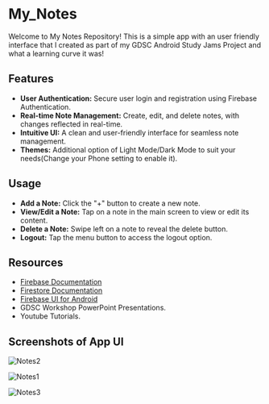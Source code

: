 # My_Notes
Welcome to My Notes Repository! This is a simple app with an user friendly interface that I created as part of my GDSC Android Study Jams Project and what a learning curve it was!

## Features
- **User Authentication:** Secure user login and registration using Firebase Authentication.
- **Real-time Note Management:** Create, edit, and delete notes, with changes reflected in real-time.
- **Intuitive UI:** A clean and user-friendly interface for seamless note management.
- **Themes:** Additional option of Light Mode/Dark Mode to suit your needs(Change your Phone setting to enable it).

## Usage

- **Add a Note:** Click the "+" button to create a new note.
- **View/Edit a Note:** Tap on a note in the main screen to view or edit its content.
- **Delete a Note:** Swipe left on a note to reveal the delete button.
- **Logout:** Tap the menu button to access the logout option.

## Resources

- [Firebase Documentation](https://firebase.google.com/docs)
- [Firestore Documentation](https://firebase.google.com/docs/firestore)
- [Firebase UI for Android](https://github.com/firebase/FirebaseUI-Android)
- GDSC Workshop PowerPoint Presentations.
- Youtube Tutorials.

## Screenshots of App UI
![Notes2](https://github.com/RishavKumarSinha/My_Notes/assets/136772607/ba39ac37-42a9-48a9-ba4b-f5e1e6f3e562)

![Notes1](https://github.com/RishavKumarSinha/My_Notes/assets/136772607/76a362ab-cb73-40ad-8502-b603c1f98709)

![Notes3](https://github.com/RishavKumarSinha/My_Notes/assets/136772607/1c031a0d-28d0-43ad-929e-af2b098cd5e0)
